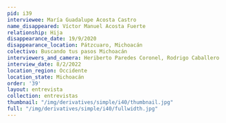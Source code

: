 ```yaml
---
pid: i39
interviewee: María Guadalupe Acosta Castro
name_disappeared: Víctor Manuel Acosta Fuerte
relationship: Hija
disappearance_date: 19/9/2020
disappearance_location: Pátzcuaro, Michoacán
colectivo: Buscando tus pasos Michoacán
interviewers_and_camera: Heriberto Paredes Coronel, Rodrigo Caballero
interview_date: 8/2/2022
location_region: Occidente
location_state: Michoacán
order: '39'
layout: entrevista
collection: entrevistas
thumbnail: "/img/derivatives/simple/i40/thumbnail.jpg"
full: "/img/derivatives/simple/i40/fullwidth.jpg"
---
```

